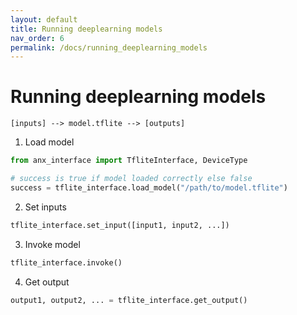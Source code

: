 ```yaml
---
layout: default
title: Running deeplearning models
nav_order: 6
permalink: /docs/running_deeplearning_models
---
```


# Running deeplearning models

`[inputs] --> model.tflite --> [outputs]`

1. Load model
```python
from anx_interface import TfliteInterface, DeviceType

# success is true if model loaded correctly else false
success = tflite_interface.load_model("/path/to/model.tflite")
```

2. Set inputs
```python
tflite_interface.set_input([input1, input2, ...])
```
3. Invoke model
```python
tflite_interface.invoke()
```

4. Get output
```python
output1, output2, ... = tflite_interface.get_output()
```
